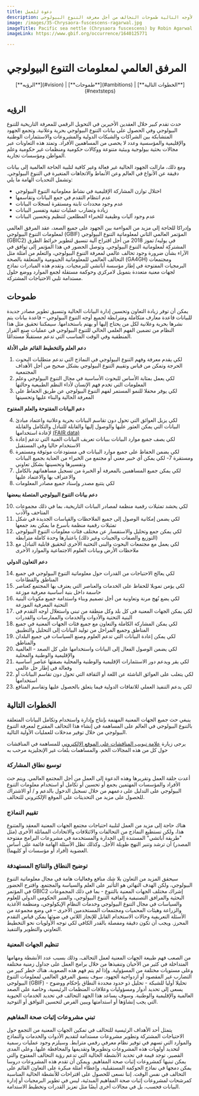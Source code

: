 ```yaml
---
title: دعوة للعمل
description: تحدد هذه الرؤية المتعددة الأوجه التالية طموحات التحالف من أجل معرفة التنوع البيولوجي
image: /images/35-Chrysaora-fuscescens-ragarwal.jpg
imageTitle: Pacific sea nettle (Chrysaora fuscescens) by Robin Agarwal via iNaturalist. Photo licensed under CC BY-NC 4.0.
imageLink: https://www.gbif.org/occurrence/1640125771

---
```

المرفق العالمي لمعلومات التنوع البيولوجي
===================

<p style="text-align: center;"> [**الرؤيه**](#vision) | [**طموحات**](#ambitions) | [**الخطوات التالية**](#nextsteps) </p>

<a name="vision"></a>
## الرؤيه 
حدث تقدم كبير خلال العقدين الأخيرين في التحويل الرقمي للمعرفة التاريخية للتنوع البيولوجي وفي الحصول على بيانات التنوع البيولوجي بحرية وعلانية. وتجمع الجهود المتشابكة بين الشراكات والشبكات الدولية والمشروعات والاستثمارات الوطنية والإقليمية والمؤسسية وعدد لا يحصى من المساهمين الأفراد. وتمتد هذه التعاونات عبر مجالات بحثية بيولوجية وبيئية متنوعة ووكالات حكومية ومنظمات غير حكومية وعلم المواطن ومؤسسات تجارية.

ومع ذلك، مازالت الجهود الحالية غير فعالة وغير كافية لتلبية الحاجة العالمية إلى بيانات دقيقة عن الأنواع في العالم وعن الأنماط والاتجاهات المتغيرة في التنوع البيولوجي. وتشمل التحديات الهامة ما يلي:
+ اختلال توازن المشاركة الإقليمية في نشاط معلوماتية التنوع البيولوجي
+ عدم انتظام التقدم في جمع البيانات وتقاسمها
+ عدم وجود محددات ثابتة ومستقرة لسجلات البيانات
+ زيادة وتضارب عمليات تنقية وتفسير البيانات 
+ عدم وجود آليات وظيفية للخبراء المطلعين لتنظيم وتحسين البيانات

وإدراكا للحاجة إلى مزيد من المواءمة بين الجهود على جميع الصعد، عقد المرفق العالمي لمعلومات التنوع البيولوجي (GBIF) المؤتمر العالمي الثاني لمعلوماتية التنوع البيولوجي (GBIC2) في يوليه/ تموز 2018 من أجل اقتراح آلية تنسيق لتطوير خرائط الطرق المشتركة لمعلوماتية التنوع البيولوجي. وتوصل الحضور في هذا المؤتمر إلى توافق في الآراء بشأن ضرورة وجود تحالف عالمي لمعرفة التنوع البيولوجي، والتعلم من أمثلة مثل التحالف العالمي للمعلوماتية الجينومية والمتعلقة بالصحة (GA4GH) ومجتمعات البرمجيات المفتوحة في إطار مؤسسة أباتشي للبرمجيات. وتقدم هذه المبادرات نماذج لجهات معنية متعددة بتمويل لامركزي وحوكمة مستقلة لجمع الموارد ووضع حلول مستدامة تلبي الاحتياجات المشتركة.

<a name="ambitions"></a>
## طموحات

يمكن أن توفر زيادة التعاون وتحسين إدارة البيانات الحالية وتنسيق تطوير مصادر جديدة للبيانات قاعدة معارف متكاملة ومترابطة لجميع أوجه التنوع البيولوجي – قاعدة بيانات يتم نشرها بحرية وعلانية لكل من يحتاج إليها أو يهتم باستخدامها. سيمكننا تحقيق مثل هذا النظام من تضمين الفهم العلمي الحالي للتنوع البيولوجي في عمليات صنع القرار المنطقية وفي الوقت المناسب التي تدعم مستقبلًا مستدامًا.

   __دعم العلم والتخطيط القائم على الأدلة__

1.	لكي يقدم معرفة وفهم التنوع البيولوجي في النماذج التي تدعم متطلبات البحوث الحرجة وتمكن من قياس وتقييم التنوع البيولوجي بشكل صحيح من أجل الأهداف المجتمعية
2.	لكي يعمل بمثابة الأساس للبحوث الأساسية في مجال التنوع البيولوجي وعلم المعلومات التي تخدم فهم الإنسان لأداء النظم الطبيعية وحالتها
3.	لكي يوفر محفلا للنمو المستمر لفهم التنوع البيولوجي عن طريق الحفاظ على المعرفة الحالية والبناء عليها وتحسينها

   __دعم البيانات المفتوحة والعلم المفتوح__ 

4.	لكي يزيل العوائق التي تحول دون تقاسم البيانات بحرية وعلانية واعتماد مبادئ البيانات التي يمكن العثور عليها والوصول إليها والقابلة للتبادل والتكامل والقابلة لإعادة استخدامها [(FAIR data)](https://doi.org/10.1038/sdata.2016.18)
5.	لكي يصف جميع موارد البيانات ببيانات تعريف البيانات الغنية التي تدعم إعادة الاستخدام حاليا وفي المستقبل
6.	لكي يضمن الحفاظ على جميع موارد البيانات في مستودعات موثوقة ومستمرة ومستقرة
7-	لكي يمكن أي خبير معني أو مجتمع من الخبراء من العناية بجميع البيانات وتفسيرها وتحسينها بشكل تعاوني
8.	لكي يمكن جميع المساهمين بالمعرفة أو الخبرة من تسجيل مساهماتهم بالكامل والاعتراف بها والاعتماد عليها
9.	لكي يتتبع مصدر وإسناد جميع مصادر المعلومات

   __دعم بيانات التنوع البيولوجي المتصلة ببعضها__ 

10.	  لكي يحشد تمثيلات رقمية منظمة لمصادر البيانات التاريخية، بما في ذلك مجموعات المتاحف والأدب
11.	  لكي يضمن إمكانية الوصول إلى جميع الملاحظات والقياسات الجديدة في شكل تمثيلات رقمية منظمة بأسرع ما يمكن بعد جمعها
12.	 لكي يمكن جمع وتحليل والاستفسار عن مختلف فئات معلومات التنوع البيولوجي (التوزيع والصفات والجينات وغير ذلك) باعتبارها وحدة كاملة مترابطة
13.	 لكي يعمل مع مجتمعات البحوث والبنى التحتية الأخرى لتحقيق قابلية التبادل مع ملاحظات الأرض وبيانات العلوم الاجتماعية والموارد الأخرى

   __دعم التعاون الدولي__ 

14.	 لكي يعالج الاحتياجات من القدرات حول معلوماتية التنوع البيولوجي في جميع المناطق والقطاعات
15.	 لكي يؤمن تمويلا للحفاظ على الخدمات والعناصر التي يعترف بها المجتمع كعناصر حاسمة داخل بنية أساسية معرفية موزعة
16.	 لكي يضع نُهج مرنة وتعاونية من أجل تصميم وبناء واستدامة جميع مكونات البنية التحتية المعرفية الموزعة
17.	 لكي يمكن الجهات المعنية في كل بلد وكل منطقة من تبني واستغلال أوجه التقدم في البنية التحتية والأدوات والخدمات والممارسات والقدرات
18.	 لكي يمكن المشاركة الكاملة والتعاون مع جميع فئات الجهات المعنية في جميع المناطق وجميع المراحل من توليد البيانات إلى التحليل والتطبيق
19.	 لكي يمكن إعادة البيانات التي تدعم العلوم وصنع السياسات في جميع البلدان والمناطق
20.	 لكي يضمن الوصول الفعال إلى البيانات واستخدامها على كل الصعد - العالمية والإقليمية والوطنية والمحلية
21.	 لكي يقر ويدعم دور الاستثمارات الإقليمية والوطنية والمحلية بصفتها عناصر أساسية وفعالة في إطار حل عالمي
22.	 لكي يتغلب على العوائق الناشئة عن اللغة أو الثقافة التي تحول دون تقاسم البيانات أو استخدامها 
23.	 لكي يدعم التنفيذ العملي للاتفاقات الدولية فيما يتعلق بالحصول عليها وتقاسم المنافع

<a name="nextsteps"></a>
## الخطوات التالية

ينبغي حث جميع الجهات المعنية المهتمة بإنتاج وإدارة واستخدام وتكامل البيانات المتعلقة بالتنوع البيولوجي في العالم على المساهمة في إنشاء هذا التحالف المقترح لمعرفة التنوع البيولوجي من خلال توفير مدخلات للعمليات الأولية التالية.

يرجى زيارة [علامة تبويب المناقشات على الموقع الإلكتروني](../discussion) للمساهمة في المناقشات حول كل من هذه المجالات الخم. والمساهمات بلغات غير الإنجليزية مرحب به

### توسيع نطاق المشاركة
أعدت حلقة العمل وتقريرها وهذه الدعوة إلى العمل من أجل المجتمع العالمي. ويتم حث الأفراد والمؤسسات المهتمين بجمع أو تحسين أو تكامل أو استخدام معلومات التنوع البيولوجي على التدليل على دعمهم من خلال تسجيل الدخول بالدعم و / أو الاشتراك للحصول على مزيد من التحديثات على الموقع الإلكتروني للتحالف.

### تقييم النماذج
هناك حاجة إلى مزيد من العمل لتلبية احتياجات مجتمع الجهات المعنية المعقد والمتنوع هذا، ولكن تستطيع النماذج من التحالفات والائتلافات والاتحادات المماثلة الأخرى (مثل "طريقة أباتشي" المستندة إلى الجدارة والمستخدمة في مشروعات البرامج مفتوحة المصدر) أن ترشد وتنير النهج طويلة الأجل. وكذلك تظل الأسئلة الهامة قائمة على أساس العضوية (أفراد أو مؤسسات أو كليهما).

### توضيح النطاق والنتائج المستهدفة
سيحقق المزيد من التعاون بلا شك منافع وفعاليات هامة في مجال معلوماتية التنوع البيولوجي، ولكن الهدف النهائي هو التأثير على العلم والسياسة والمجتمع. واقترح الحضور في المؤتمر GBIC2 إشراك مختلف الجهات المعنية بالتنوع - بما في ذلك المجموعات البحثية والمرافق التصنيفية واتفاقية التنوع البيولوجي، والمنبر الحكومي الدولي للعلوم والسياسات في مجال التنوع البيولوجي وخدمات النظام الإيكولوجي، ومنظمة الأغذية والزراعة وهيئات المحميات ومجتمعات المستخدمين الأخرى – في وضع مجموعة من الأسئلة التعريفية وحالات الاستخدام القابل للإنجاز اللاتي في ضوئها يمكن قياس  التقدم المحرز. ويجب أن تكون دقيقة ومفصلة بالقدر الكافي لكي توجه الأولويات نحو التخطيط التعاوني والتطوير والتنفيذ.

### تنظيم الجهات المعنية
من الصعب فهم طبيعة الجهات المعنية لعمل التحالف، وذلك بسبب عدد الأنشطة ومهامها المتداخلة في كثير من الأحيان وتنفيذها من خلال برامج العمل على جداول زمنية مختلفة وعلى مستويات مختلفة من المسؤولية. وإذا لم يتم فهم هذه الصعوبة، هناك خطر كبير من التضارب غير المقصود أو ازدواجية الجهود. سوف ينسق المرفق العالمي لمعلومات التنوع البيولوجي (GBIF) تحليلا أوليا للشبكة - تحليل ذو حدود محددة النطاق بإحكام ووضوح - يسعى إلى تحديد أدوار ومسؤوليات وعلاقات المنظمات الرئيسية، وخاصة على الصعد العالمية والإقليمية والوطنية. وسوف يساعد هذا الجهد التحالف في تحديد الخدمات الحيوية التي يجب إنشاؤها أو استدامتها ويبين الفرص لتحسين التوافق أو التوحيد.

### تبني مشروعات إثبات صحة المفاهيم
يتمثل أحد الأهداف الرئيسية للتحالف في تمكين الجهات المعنية من التجمع حول الاحتياجات المشتركة وتطوير مشروعات مستدامة لتقديم الأدوات والخدمات والنماذج والموارد التي تسهم في توفير نظام معرفي رقمي مترابط. وسيلزم وجود عمليات رسمية لتحديد أولويات هذه المشروعات وتطويرها وتقديمها والمحافظة عليها. وعلى المدى القصير، توجد قيمة في تحديد الأنشطة الحالية التي تدعم رؤية التحالف المفتوح والتي يمكن تبنيها كمشروعات إثبات صحة المفاهيم. ويمكن أن تقدم هذه المشروعات دروسا يمكن دمجها في نماذج الحوكمة المستقبلية، وإعطاء أمثلة مبكرة على التعاون القائم على التحالف في نفس الوقت. إننا نسعى للحصول على اقتراحات للأنشطة الحالية المناسبة كمرشحات لمشروعات إثبات صحة المفاهيم المبدئية، ليس في تطوير البرمجيات أو إدارة البيانات فحسب، بل في مجالات أخرى أيضًا مثل تعزيز القدرات وتخطيط الاستدامة.
